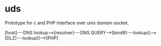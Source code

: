 # uds

Prototype for c and PHP interface over unix domain socket.


[host]---DNS lookup-->[resolver]---DNS QUERY-->[bind9]---lookup()-->[DLZ]---lookup()-->[PHP]

